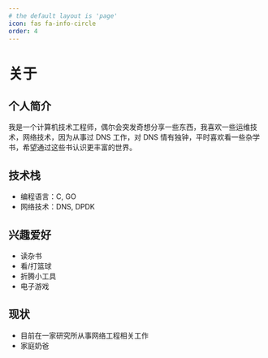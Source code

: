 ```yaml
---
# the default layout is 'page'
icon: fas fa-info-circle
order: 4
---
```


# 关于
## 个人简介
我是一个计算机技术工程师，偶尔会突发奇想分享一些东西，我喜欢一些运维技术，网络技术，因为从事过 DNS 工作，对 DNS  情有独钟，平时喜欢看一些杂学书，希望通过这些书认识更丰富的世界。

## 技术栈
- 编程语言：C, GO
- 网络技术：DNS, DPDK

## 兴趣爱好
- 读杂书
- 看/打篮球
- 折腾小工具
- 电子游戏

## 现状
- 目前在一家研究所从事网络工程相关工作
- 家庭奶爸
